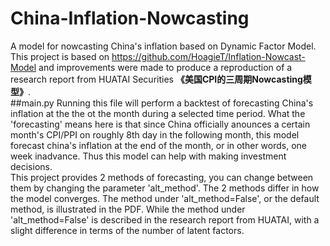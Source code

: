 # China-Inflation-Nowcasting
A model for nowcasting China's inflation based on Dynamic Factor Model.  
This project is based on <https://github.com/HoagieT/Inflation-Nowcast-Model> and improvements were made to produce a reproduction of a research report from HUATAI Securities **《美国CPI的三周期Nowcasting模型》**.  
##main.py
Running this file will perform a backtest of forecasting China's inflation at the the ot the month during a selected time period. What the 'forecasting' means here is that since China officially anounces a certain month's CPI/PPI on roughly 8th day in the following month, this model forecast china's inflation at the end of the month, or in other words, one week inadvance. Thus this model can help with making investment decisions.  
This project provides 2 methods of forecasting, you can change between them by changing the parameter 'alt_method'. The 2 methods differ in how the model converges. The method under 'alt_method=False', or the default method, is illustrated in the PDF. While the method under 'alt_method=False' is described in the research report from HUATAI, with a slight difference in terms of the number of latent factors. 
